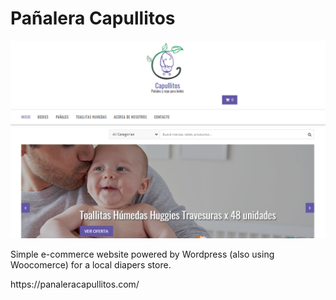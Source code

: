 # Pañalera Capullitos
<img src="https://github.com/josemagon/freelance/blob/master/panhalera-capullitos/panaleracapuliitos1.PNG">
<p>Simple e-commerce website powered by Wordpress (also using Woocomerce) for a local diapers store.</p>
https://panaleracapullitos.com/
